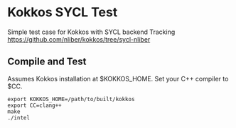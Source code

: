 # Kokkos SYCL Test
Simple test case for Kokkos with SYCL backend
Tracking https://github.com/nliber/kokkos/tree/sycl-nliber

## Compile and Test
Assumes Kokkos installation at $KOKKOS_HOME.
Set your C++ compiler to $CC.

````
export KOKKOS_HOME=/path/to/built/kokkos
export CC=clang++
make
./intel
````

